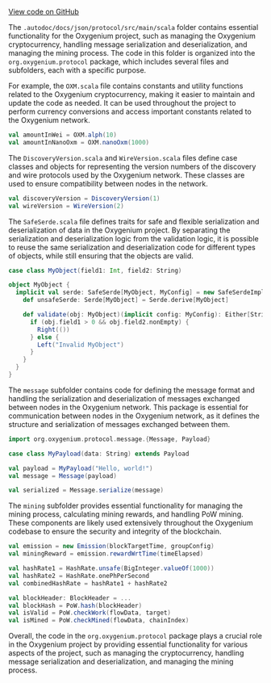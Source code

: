 [View code on GitHub](https://github.com/oxygenium/oxygenium/.autodoc/docs/json/protocol/src/main/scala)

The `.autodoc/docs/json/protocol/src/main/scala` folder contains essential functionality for the Oxygenium project, such as managing the Oxygenium cryptocurrency, handling message serialization and deserialization, and managing the mining process. The code in this folder is organized into the `org.oxygenium.protocol` package, which includes several files and subfolders, each with a specific purpose.

For example, the `OXM.scala` file contains constants and utility functions related to the Oxygenium cryptocurrency, making it easier to maintain and update the code as needed. It can be used throughout the project to perform currency conversions and access important constants related to the Oxygenium network.

```scala
val amountInWei = OXM.alph(10)
val amountInNanoOxm = OXM.nanoOxm(1000)
```

The `DiscoveryVersion.scala` and `WireVersion.scala` files define case classes and objects for representing the version numbers of the discovery and wire protocols used by the Oxygenium network. These classes are used to ensure compatibility between nodes in the network.

```scala
val discoveryVersion = DiscoveryVersion(1)
val wireVersion = WireVersion(2)
```

The `SafeSerde.scala` file defines traits for safe and flexible serialization and deserialization of data in the Oxygenium project. By separating the serialization and deserialization logic from the validation logic, it is possible to reuse the same serialization and deserialization code for different types of objects, while still ensuring that the objects are valid.

```scala
case class MyObject(field1: Int, field2: String)

object MyObject {
  implicit val serde: SafeSerde[MyObject, MyConfig] = new SafeSerdeImpl[MyObject, MyConfig] {
    def unsafeSerde: Serde[MyObject] = Serde.derive[MyObject]

    def validate(obj: MyObject)(implicit config: MyConfig): Either[String, Unit] = {
      if (obj.field1 > 0 && obj.field2.nonEmpty) {
        Right(())
      } else {
        Left("Invalid MyObject")
      }
    }
  }
}
```

The `message` subfolder contains code for defining the message format and handling the serialization and deserialization of messages exchanged between nodes in the Oxygenium network. This package is essential for communication between nodes in the Oxygenium network, as it defines the structure and serialization of messages exchanged between them.

```scala
import org.oxygenium.protocol.message.{Message, Payload}

case class MyPayload(data: String) extends Payload

val payload = MyPayload("Hello, world!")
val message = Message(payload)

val serialized = Message.serialize(message)
```

The `mining` subfolder provides essential functionality for managing the mining process, calculating mining rewards, and handling PoW mining. These components are likely used extensively throughout the Oxygenium codebase to ensure the security and integrity of the blockchain.

```scala
val emission = new Emission(blockTargetTime, groupConfig)
val miningReward = emission.rewardWrtTime(timeElapsed)

val hashRate1 = HashRate.unsafe(BigInteger.valueOf(1000))
val hashRate2 = HashRate.onePhPerSecond
val combinedHashRate = hashRate1 + hashRate2

val blockHeader: BlockHeader = ...
val blockHash = PoW.hash(blockHeader)
val isValid = PoW.checkWork(flowData, target)
val isMined = PoW.checkMined(flowData, chainIndex)
```

Overall, the code in the `org.oxygenium.protocol` package plays a crucial role in the Oxygenium project by providing essential functionality for various aspects of the project, such as managing the cryptocurrency, handling message serialization and deserialization, and managing the mining process.
